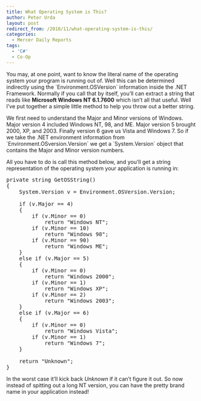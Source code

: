 ```yaml
---
title: What Operating System is This?
author: Peter Urda
layout: post
redirect_from: /2010/11/what-operating-system-is-this/
categories:
  - Mercer Daily Reports
tags:
  - 'C#'
  - Co-Op
---
```

You may, at one point, want to know the literal name of the operating system your program is running out of. Well this can be determined indirectly using the \`Environment.OSVersion\` information inside the .NET Framework. Normally if you call that by itself, you&#8217;ll can extract a string that reads like **Microsoft Windows NT 6.1.7600** which isn&#8217;t all that useful. Well I&#8217;ve put together a simple little method to help you throw out a better string.

We first need to understand the Major and Minor versions of Windows. Major version 4 included Windows NT, 98, and ME. Major version 5 brought 2000, XP, and 2003. Finally version 6 gave us Vista and Windows 7. So if we take the .NET environment information from \`Environment.OSversion.Version\` we get a \`System.Version\` object that contains the Major and Minor version numbers.

All you have to do is call this method below, and you&#8217;ll get a string representation of the operating system your application is running in:

<pre class="brush: csharp; title: ; notranslate" title="">private string GetOSString()
{
    System.Version v = Environment.OSVersion.Version;

    if (v.Major == 4)
    {
        if (v.Minor == 0)
            return "Windows NT";
        if (v.Minor == 10)
            return "Windows 98";
        if (v.Minor == 90)
            return "Windows ME";
    }
    else if (v.Major == 5)
    {
        if (v.Minor == 0)
            return "Windows 2000";
        if (v.Minor == 1)
            return "Windows XP";
        if (v.Minor == 2)
            return "Windows 2003";
    }
    else if (v.Major == 6)
    {
        if (v.Minor == 0)
            return "Windows Vista";
        if (v.Minor == 1)
            return "Windows 7";
    }
    
    return "Unknown";
}
</pre>

In the worst case it&#8217;ll kick back *Unknown* if it can&#8217;t figure it out. So now instead of spitting out a long NT version, you can have the pretty brand name in your application instead!
